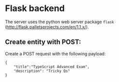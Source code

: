 # Flask backend

The server uses the python web server package `flask` (http://flask.palletsprojects.com/en/1.1.x/).

## Create entity with POST:

Create a POST request with the following payload:
```
{
	"title":"TypeScript Advanced Exam",
	"description": "Tricky Qs"
}
```